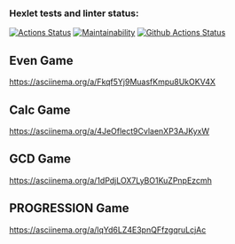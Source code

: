 ### Hexlet tests and linter status:
[![Actions Status](https://github.com/AntinDehoda/php-project-lvl1/workflows/hexlet-check/badge.svg)](https://github.com/AntinDehoda/php-project-lvl1/actions)
[![Maintainability](https://api.codeclimate.com/v1/badges/a99a88d28ad37a79dbf6/maintainability)](https://codeclimate.com/github/codeclimate/codeclimate/maintainability)
[![Github Actions Status](https://github.com/AntinDehoda/php-project-lvl1/workflows/Linter/badge.svg?branch=main)](https://github.com/AntinDehoda/php-project-lvl1/actions)


## Even Game
https://asciinema.org/a/Fkqf5Yj9MuasfKmpu8UkOKV4X

## Calc Game
https://asciinema.org/a/4JeOflect9CvlaenXP3AJKyxW

## GCD Game
https://asciinema.org/a/1dPdjLOX7LyBO1KuZPnpEzcmh

## PROGRESSION Game
https://asciinema.org/a/lqYd6LZ4E3pnQFfzgqruLcjAc


